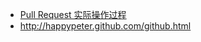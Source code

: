 - [Pull Request 实际操作过程](http://haoduoshipin.com/episodes/37)
- <http://happypeter.github.com/github.html>